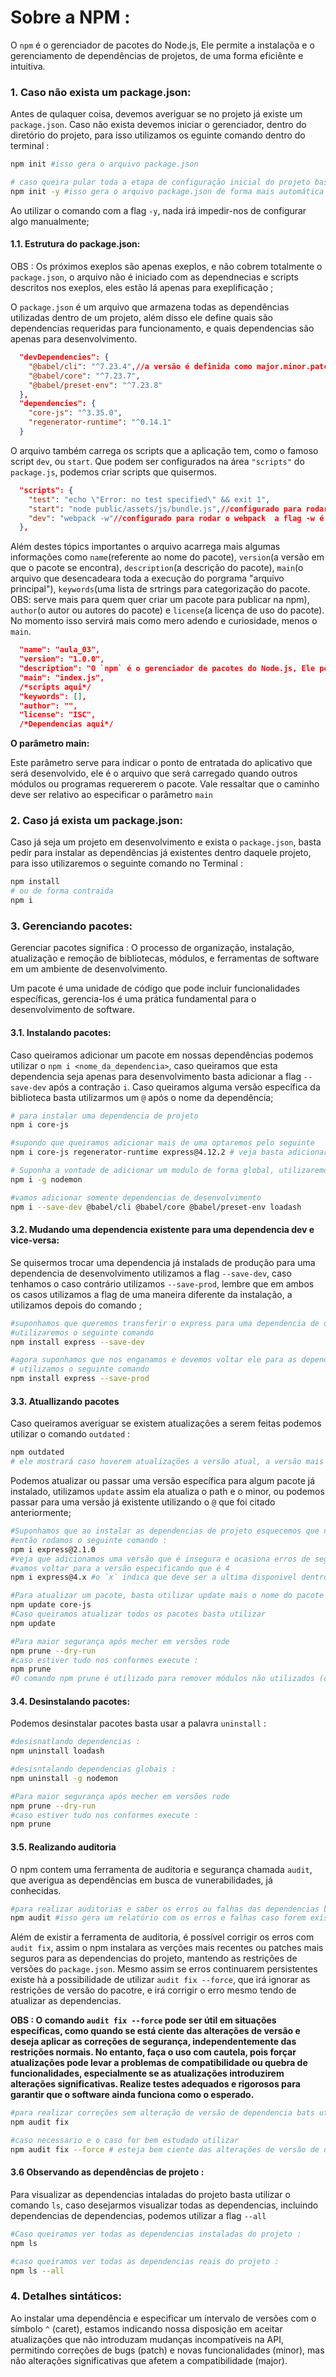 # Sobre a NPM :

O `npm` é o gerenciador de pacotes do Node.js, Ele permite a instalaçõa e o gerenciamento de dependências de projetos, de uma forma eficiênte e intuitiva.

### 1. **Caso não exista um package.json:**

Antes de qulaquer coisa, devemos averiguar se no projeto já existe um `package.json`. Caso não exista devemos iniciar o gerenciador, dentro do diretório do projeto, para isso utilizamos os eguinte comando dentro do terminal :

~~~bash
npm init #isso gera o arquivo package.json

# caso queira pular toda a etapa de configuração inicial do projeto basta utilizar o seguinte comando ao invés do anterior
npm init -y #isso gera o arquivo package.json de forma mais automática
~~~

Ao utilizar o comando com a flag `-y`, nada irá impedir-nos de configurar algo manualmente;

#### 1.1. **Estrutura do package.json:**

OBS : Os próximos exeplos são apenas exeplos, e não cobrem totalmente o `package.json`, o arquivo não é iniciado com as dependnecias e scripts descritos nos exeplos, eles estão lá apenas para exeplificação ;

O `package.json` é um arquivo que armazena todas as dependências utilizadas dentro de um projeto, além disso ele define quais são dependencias requeridas para funcionamento, e quais dependencias são apenas para desenvolvimento.

~~~json
  "devDependencies": {
    "@babel/cli": "^7.23.4",//a versão é definida como major.minor.patch
    "@babel/core": "^7.23.7",
    "@babel/preset-env": "^7.23.8"
  },
  "dependencies": {
    "core-js": "^3.35.0",
    "regenerator-runtime": "^0.14.1"
  }
~~~

O arquivo também carrega os scripts que a aplicação tem, como o famoso script `dev`, ou `start`. Que podem ser configurados na área `"scripts"` do `package.js`, podemos criar scripts que quisermos.

~~~json
  "scripts": {
    "test": "echo \"Error: no test specified\" && exit 1",
    "start": "node public/assets/js/bundle.js",//configurado para rodar um arquivo específico
    "dev": "webpack -w"//configurado para rodar o webpack  a flag -w é para permanecer ele em sentinela
  },
~~~

Além destes tópics importantes o arquivo acarrega mais algumas informações como `name`(referente ao nome do pacote), `version`(a versão em que o pacote se encontra), `description`(a descrição do pacote), `main`(o arquivo que desencadeara toda a execução do porgrama "arquivo principal"), `keywords`(uma lista de srtrings para categorização do pacote. OBS: serve mais para quem quer criar um pacote para publicar na npm), `author`(o autor ou autores do pacote) e `license`(a licença de uso do pacote). No momento isso servirá mais como mero adendo e curiosidade, menos o `main`.

~~~json
  "name": "aula_03",
  "version": "1.0.0",
  "description": "O `npm` é o gerenciador de pacotes do Node.js, Ele permite a instalaçõa e o gerenciamento de dependências de projetos, de uma forma eficiênte e intuitiva.",
  "main": "index.js",
  /*scripts aqui*/
  "keywords": [],
  "author": "",
  "license": "ISC",
  /*Dependencias aqui*/
~~~

**O parâmetro main:**

Este parâmetro serve para indicar o ponto de entratada do aplicativo que será desenvolvido, ele é o arquivo que será carregado quando outros módulos ou programas requererem o pacote. Vale ressaltar que o caminho deve ser relativo ao especificar o parâmetro `main`


### 2. **Caso já exista um package.json:**

Caso já seja um projeto em desenvolvimento e exista o `package.json`, basta pedir para instalar as dependências já existentes dentro daquele projeto,
para isso utilizaremos o seguinte comando no Terminal :

~~~bash
npm install
# ou de forma contraida
npm i
~~~

### 3. **Gerenciando pacotes:**

Gerenciar pacotes significa : O processo de organização, instalação, atualização e remoção de bibliotecas, módulos, e ferramentas de software em um ambiente de desenvolvimento.

Um pacote é uma unidade de código que pode incluir funcionalidades específicas, gerencia-los é uma prática fundamental para o desenvolvimento de software.

#### 3.1. **Instalando pacotes:**

Caso queiramos adicionar um pacote em nossas dependências podemos utilizar o `npm i <nome_da_dependencia>`, caso queiramos que esta dependencia seja apenas para desenvolvimento basta adicionar a flag `--save-dev` após a contração `i`. Caso queiramos alguma versão específica da biblioteca basta utilizarmos um `@` após o nome da dependência;

~~~bash
# para instalar uma dependencia de projeto
npm i core-js

#supondo que queiramos adicionar mais de uma optaremos pelo seguinte
npm i core-js regenerator-runtime express@4.12.2 # veja basta adicionar um espaço e o @ indic auma versão específica

# Suponha a vontade de adicionar um modulo de forma global, utilizaremos a flag -g
npm i -g nodemon

#vamos adicionar somente dependencias de desenvolvimento
npm i --save-dev @babel/cli @babel/core @babel/preset-env loadash
~~~

#### 3.2. **Mudando uma dependencia existente para uma dependencia dev e vice-versa:**

Se quisermos trocar uma dependencia já instalads de produção para uma dependencia de desenvolvimento utilizamos a flag `--save-dev`, caso tenhamos o caso contrário utilizamos `--save-prod`, lembre que em ambos os casos utilizamos a flag de uma maneira diferente da instalação, a utilizamos depois do comando ;

~~~bash
#suponhamos que queremos transferir o express para uma dependencia de desenvolvimento
#utilizaremos o seguinte comando
npm install express --save-dev

#agora suponhamos que nos enganamos e devemos voltar ele para as dependencias de produção
# utilizamos o seguinte comando
npm install express --save-prod
~~~

#### 3.3. **Atuallizando pacotes**

Caso queiramos averiguar se existem atualizações a serem feitas podemos utilizar o comando `outdated` :

~~~bash
npm outdated
# ele mostrará caso hoverem atualizações a versão atual, a versão mais atualizada para major usada e a versão mais atualizada do pacote
~~~

Podemos atualizar ou passar uma versão específica para algum pacote já instalado, utilizamos `update` assim ela atualiza o path e o minor, ou podemos passar para uma versão já existente utilizando o `@` que foi citado anteriormente;

~~~bash
#Suponhamos que ao instalar as dependencias de projeto esquecemos que não vamos utilizar a ultima versão do express,
#então rodamos o seguinte comando :
npm i express@2.1.0
#veja que adicionamos uma versão que é insegura e ocasiona erros de segurança
#vamos voltar para a versão especificando que é 4
npm i express@4.x #o `x` indica que deve ser a ultima disponivel dentro da major 4

#Para atualizar um pacote, basta utilizar update mais o nome do pacote
npm update core-js
#Caso queiramos atualizar todos os pacotes basta utilizar
npm update

#Para maior segurança após mecher em versões rode
npm prune --dry-run
#caso estiver tudo nos conformes execute :
npm prune
#O comando npm prune é utilizado para remover módulos não utilizados (ou órfãos). ou seja retira os resquicios que possam ter sobrado de uma desinstalação ou arquivos não utilizados ou listados no package.json, de dentro do diretório node_modules.

~~~

#### 3.4. **Desinstalando pacotes:**

Podemos desinstalar pacotes basta usar a palavra `uninstall` :

~~~bash
#desisnatlando dependencias :
npm uninstall loadash

#desisntalando dependencias globais :
npm uninstall -g nodemon

#Para maior segurança após mecher em versões rode
npm prune --dry-run
#caso estiver tudo nos conformes execute :
npm prune
~~~

#### 3.5. **Realizando auditoria**

O npm contem uma ferramenta de auditoria e segurança chamada `audit`, que averigua as dependências em busca de vunerabilidades, já conhecidas.

~~~bash
#para realizar auditorias e saber os erros ou falhas das dependencias basta utilizar
npm audit #isso gera um relatório com os erros e falhas caso forem existentes
~~~

Além de existir a ferramenta de auditoria, é possível corrigir os erros com `audit fix`, assim o npm instalara as verções mais recentes ou patches mais seguros para as dependencias do projeto, mantendo as restrições de versões do `package.json`. Mesmo assim se erros continuarem persistentes existe hà a possibilidade de utilizar `audit fix --force`, que irá ignorar as restrições de versão do pacotre, e irá corrigir o erro mesmo tendo de atualizar as dependencias.

**OBS : O comando `audit fix --force` pode ser útil em situações específicas, como quando se está ciente das alterações de versão e deseja aplicar as correções de segurança, independentemente das restrições normais. No entanto, faça o uso com cautela, pois forçar atualizações pode levar a problemas de compatibilidade ou quebra de funcionalidades, especialmente se as atualizações introduzirem alterações significativas. Realize testes adequados e rigorosos para garantir que o software ainda funciona como o esperado.**

~~~bash
#para realizar correções sem alteração de versão de dependencia bats utilizar
npm audit fix

#caso necessario e o caso for bem estudado utilizar
npm audit fix --force # esteja bem ciente das alterações de versão de dependencias e o que isso pode vir a ocasionar no projeto
~~~

#### 3.6 **Observando as dependências de projeto :**

Para visualizar as dependencias intaladas do projeto basta utilizar o comando `ls`, caso desejarmos visualizar todas as dependencias, incluindo dependencias de dependencias, podemos utilizar a flag `--all`

~~~bash
#Caso queiramos ver todas as dependencias instaladas do projeto :
npm ls

#caso queiramos ver todas as dependencias reais do projeto :
npm ls --all
~~~

### 4. **Detalhes sintáticos:**

Ao instalar uma dependência e especificar um intervalo de versões com o símbolo `^` (caret), estamos indicando nossa disposição em aceitar atualizações que não introduzam mudanças incompatíveis na API, permitindo correções de bugs (patch) e novas funcionalidades (minor), mas não alterações significativas que afetem a compatibilidade (major).


